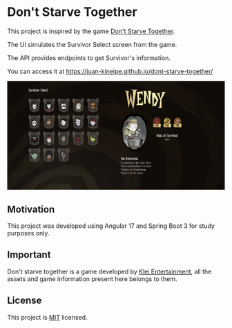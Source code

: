 # Don't Starve Together

This project is inspired by the game [Don't Starve Together](https://www.klei.com/games/dont-starve-together).

The UI simulates the Survivor Select screen from the game. 

The API provides endpoints to get Survivor's information.

You can access it at https://juan-kineipe.github.io/dont-starve-together/

![Screenshot](https://github.com/Juan-Kineipe/dont-starve-together/blob/main/other/screenshot.png?raw=true)

## Motivation

This project was developed using Angular 17 and Spring Boot 3 for study purposes only.

## Important

Don't starve together is a game developed by [Klei Entertainment](https://www.klei.com/), all the assets and game information present here belongs to them.

## License

This project is [MIT](https://github.com/Juan-Kineipe/dont-starve-together/blob/main/LICENSE) licensed.
